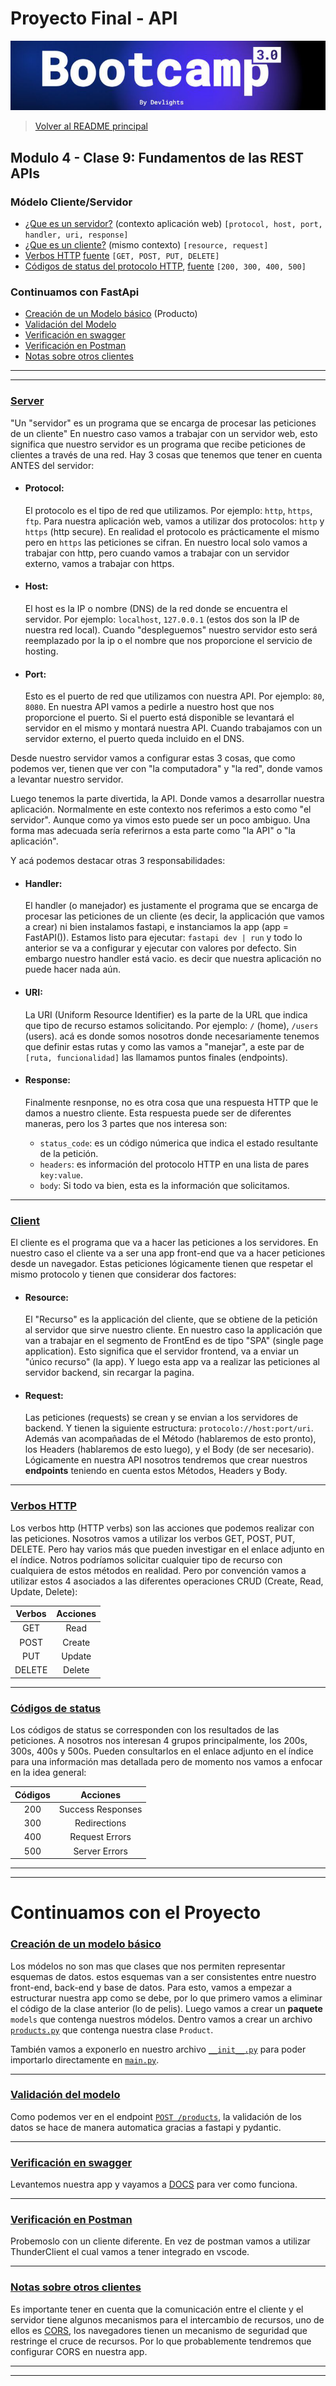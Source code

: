 # Proyecto Final - API

![banner](bootcamp3.png)

> [Volver al README principal](../README.md)

## Modulo 4 - Clase 9: Fundamentos de las REST APIs

### Módelo Cliente/Servidor

- [¿Que es un servidor?](#server) (contexto aplicación web)
  `[protocol, host, port, handler, uri, response]`
- [¿Que es un cliente?](#client) (mismo contexto)
  `[resource, request]`
- [Verbos HTTP](#verbos-http)
  [fuente](https://developer.mozilla.org/en-US/docs/Web/HTTP/Methods)
  `[GET, POST, PUT, DELETE]`
- [Códigos de status del protocolo HTTP](#códigos-de-status),
  [fuente](https://developer.mozilla.org/en-US/docs/Web/HTTP/Status)
  `[200, 300, 400, 500]`

### Continuamos con FastApi

- [Creación de un Modelo básico](#creación-de-un-modelo-básico)
  (Producto)
- [Validación del Modelo](#validacioó-del-modelo)
- [Verificación en swagger](#verificacion-en-swagger)
- [Verificación en Postman](#verificación-en-postman)
- [Notas sobre otros clientes](#notas-sobre-otros-clientes)

---

---

### [Server](.)

"Un "servidor" es un programa que se encarga de procesar las peticiones de un
cliente" En nuestro caso vamos a trabajar con un servidor web, esto significa que
nuestro servidor es un programa que recibe peticiones de clientes a través de una
red. Hay 3 cosas que tenemos que tener en cuenta ANTES del servidor:

- #### Protocol:

  El protocolo es el tipo de red que utilizamos. Por ejemplo: `http`, `https`,
  `ftp`. Para nuestra aplicación web, vamos a utilizar dos protocolos: `http` y
  `https` (http secure).
  En realidad el protocolo es prácticamente el mismo pero en `https` las peticiones
  se cifran.
  En nuestro local solo vamos a trabajar con http, pero cuando vamos a trabajar con
  un servidor externo, vamos a trabajar con https.

- #### Host:

  El host es la IP o nombre (DNS) de la red donde se encuentra el servidor.
  Por ejemplo: `localhost`, `127.0.0.1` (estos dos son la IP de nuestra red local).
  Cuando "despleguemos" nuestro servidor esto será reemplazado por la ip o el
  nombre que nos proporcione el servicio de hosting.

- #### Port:
  Esto es el puerto de red que utilizamos con nuestra API. Por ejemplo: `80`,
  `8080`. En nuestra API vamos a pedirle a nuestro host que nos proporcione el
  puerto. Si el puerto está disponible se levantará el servidor en el mismo y
  montará nuestra API. Cuando trabajamos con un servidor externo, el puerto queda
  incluido en el DNS.

Desde nuestro servidor vamos a configurar estas 3 cosas, que como podemos ver,
tienen que ver con "la computadora" y "la red", donde vamos a levantar nuestro
servidor.

Luego tenemos la parte divertida, la API. Donde vamos a desarrollar nuestra
aplicación. Normalmente en este contexto nos referimos a esto como "el servidor".
Aunque como ya vimos esto puede ser un poco ambiguo. Una forma mas adecuada sería
referirnos a esta parte como "la API" o "la aplicación".

Y acá podemos destacar otras 3 responsabilidades:

- #### Handler:

  El handler (o manejador) es justamente el programa que se encarga de procesar
  las peticiones de un cliente (es decir, la applicación que vamos a crear)
  ni bien instalamos fastapi, e instanciamos la app (app = FastAPI()).
  Estamos listo para ejecutar: `fastapi dev | run` y todo lo anterior se va a
  configurar y ejecutar con valores por defecto. Sin embargo nuestro handler está
  vacio. es decir que nuestra aplicación no puede hacer nada aún.

- #### URI:

  La URI (Uniform Resource Identifier) es la parte de la URL que indica que tipo
  de recurso estamos solicitando. Por ejemplo: `/` (home), `/users` (users).
  acá es donde somos nosotros donde necesariamente tenemos que definir estas rutas
  y como las vamos a "manejar", a este par de `[ruta, funcionalidad]` las llamamos
  puntos finales (endpoints).

- #### Response:

  Finalmente resnponse, no es otra cosa que una respuesta HTTP que le damos a
  nuestro cliente. Esta respuesta puede ser de diferentes maneras, pero los 3
  partes que nos interesa son:

  - `status_code`: es un código númerica que indica el estado resultante de la
    petición.
  - `headers`: es información del protocolo HTTP en una lista de pares `key:value`.
  - `body`: Si todo va bien, esta es la información que solicitamos.

---

### [Client](.)

El cliente es el programa que va a hacer las peticiones a los servidores.
En nuestro caso el cliente va a ser una app front-end que va a hacer peticiones
desde un navegador. Estas peticiones lógicamente tienen que respetar el mismo
protocolo y tienen que considerar dos factores:

- #### Resource:

  El "Recurso" es la applicación del cliente, que se obtiene de la petición al
  servidor que sirve nuestro cliente. En nuestro caso la applicación que van a
  trabajar en el segmento de FrontEnd es de tipo "SPA" (single page application).
  Esto significa que el servidor frontend, va a enviar un "único recurso"
  (la app). Y luego esta app va a realizar las peticiones al servidor backend,
  sin recargar la pagina.

- #### Request:

  Las peticiones (requests) se crean y se envian a los servidores de backend. Y
  tienen la siguiente estructura: `protocolo://host:port/uri`. Además van
  acompañadas de el Método (hablaremos de esto pronto), los Headers (hablaremos de
  esto luego), y el Body (de ser necesario). Lógicamente en nuestra API nosotros
  tendremos que crear nuestros **endpoints** teniendo en cuenta estos Métodos,
  Headers y Body.

---

### [Verbos HTTP](.)

Los verbos http (HTTP verbs) son las acciones que podemos realizar con las
peticiones. Nosotros vamos a utilizar los verbos GET, POST, PUT, DELETE. Pero
hay varios más que pueden investigar en el enlace adjunto en el índice.
Notros podríamos solicitar cualquier tipo de recurso con cualquiera de estos
métodos en realidad. Pero por convención vamos a utilizar estos 4 asociados a las
diferentes operaciones CRUD (Create, Read, Update, Delete):

| Verbos | Acciones |
| :----: | :------: |
|  GET   |   Read   |
|  POST  |  Create  |
|  PUT   |  Update  |
| DELETE |  Delete  |

---

### [Códigos de status](.)

Los códigos de status se corresponden con los resultados de las peticiones.
A nosotros nos interesan 4 grupos principalmente, los 200s, 300s, 400s y 500s.
Pueden consultarlos en el enlace adjunto en el índice para una información mas
detallada pero de momento nos vamos a enfocar en la idea general:

| Códigos |     Acciones      |
| :-----: | :---------------: |
|   200   | Success Responses |
|   300   |   Redirections    |
|   400   |  Request Errors   |
|   500   |   Server Errors   |

---

---

# Continuamos con el Proyecto

### [Creación de un modelo básico](.)

Los módelos no son mas que clases que nos permiten representar esquemas de datos.
estos esquemas van a ser consistentes entre nuestro front-end, back-end y base
de datos.
Para esto, vamos a empezar a estructurar nuestra app como se debe, por lo que
primero vamos a eliminar el código de la clase anterior (lo de pelis).
Luego vamos a crear un **paquete** `models` que contenga nuestros módelos. Dentro
vamos a crear un archivo [`products.py`](../models/products.py) que contenga nuestra
clase `Product`.

También vamos a exponerlo en nuestro archivo [`__init__.py`](../models/__init__.py)
para poder importarlo directamente en [`main.py`](../main.py#L5).

---

### [Validación del modelo](.)

Como podemos ver en el endpoint [`POST /products`](../main.py#L52), la validación
de los datos se hace de manera automatica gracias a fastapi y pydantic.

---

### [Verificación en swagger](.)

Levantemos nuestra app y vayamos a [DOCS](http://localhost:8000/docs) para ver como
funciona.

---

### [Verificación en Postman](.)

Probemoslo con un cliente diferente. En vez de postman vamos a utilizar ThunderClient
el cual vamos a tener integrado en vscode.

---

### [Notas sobre otros clientes](.)

Es importante tener en cuenta que la comunicación entre el cliente y el servidor
tiene algunos mecanismos para el intercambio de recursos, uno de ellos es
[CORS](https://developer.mozilla.org/es/docs/Web/HTTP/CORS), los navegadores tienen
un mecanismo de seguridad que restringe el cruce de recursos. Por lo que probablemente
tendremos que configurar CORS en nuestra app.

---

---
